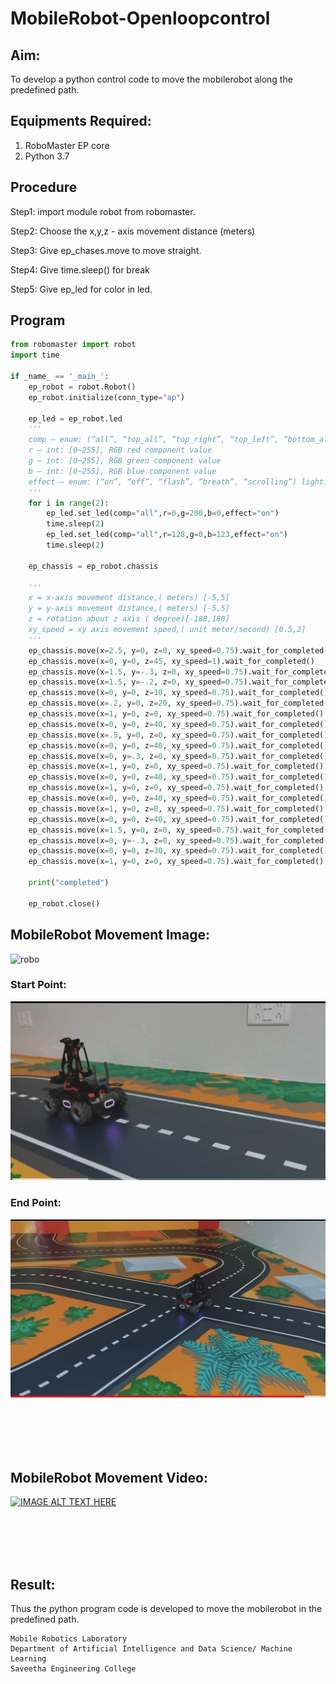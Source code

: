 # MobileRobot-Openloopcontrol
## Aim:

To develop a python control code to move the mobilerobot along the predefined path.

## Equipments Required:
1. RoboMaster EP core
2. Python 3.7

## Procedure

Step1:
import module robot from robomaster.
<br/>

Step2:
Choose the x,y,z - axis movement distance (meters)
<br/>

Step3:
Give ep_chases.move to move straight.
<br/>

Step4:
Give time.sleep() for break
<br/>

Step5:
Give ep_led for color in led.
<br/>

## Program
```python
from robomaster import robot
import time

if _name_ == '_main_':
    ep_robot = robot.Robot()
    ep_robot.initialize(conn_type="ap")

    ep_led = ep_robot.led
    '''
    comp – enum: (“all”, “top_all”, “top_right”, “top_left”, “bottom_all”, “bottom_front”, “bottom_back”, “bottom_left”, “bottom_right”) lighting parts, all: all armor lights ;top_all: all armored lights of the gimbal; top_right: armored lights on the right side of the gimbal; top_left: armored lights on the left of the gimbal; bottom_all: all armored lights on the chassis; bottom_front: front armored lights; bottom_back: rear armored lights; bottom_left: left armored lights light; bottom_right: right armor light
    r – int: [0~255], RGB red component value
    g – int: [0~255], RGB green component value
    b – int: [0~255], RGB blue component value
    effect – enum: (“on”, “off”, “flash”, “breath”, “scrolling”) lighting effect type, on: always on; off: always off; flash: blinking; breath: breathing; scrolling: horse racing Lamp (only valid for PTZ lamp)
    '''
    for i in range(2):
        ep_led.set_led(comp="all",r=0,g=200,b=0,effect="on")   
        time.sleep(2)
        ep_led.set_led(comp="all",r=128,g=0,b=123,effect="on")   
        time.sleep(2)

    ep_chassis = ep_robot.chassis

    '''
    x = x-axis movement distance,( meters) [-5,5]
    y = y-axis movement distance,( meters) [-5,5]
    z = rotation about z axis ( degree)[-180,180]
    xy_speed = xy axis movement speed,( unit meter/second) [0.5,2]
    '''
    ep_chassis.move(x=2.5, y=0, z=0, xy_speed=0.75).wait_for_completed()
    ep_chassis.move(x=0, y=0, z=45, xy_speed=1).wait_for_completed()
    ep_chassis.move(x=1.5, y=-.3, z=0, xy_speed=0.75).wait_for_completed()
    ep_chassis.move(x=1.5, y=-.2, z=0, xy_speed=0.75).wait_for_completed()
    ep_chassis.move(x=0, y=0, z=10, xy_speed=0.75).wait_for_completed()
    ep_chassis.move(x=.2, y=0, z=20, xy_speed=0.75).wait_for_completed()
    ep_chassis.move(x=1, y=0, z=0, xy_speed=0.75).wait_for_completed()
    ep_chassis.move(x=0, y=0, z=40, xy_speed=0.75).wait_for_completed()
    ep_chassis.move(x=.5, y=0, z=0, xy_speed=0.75).wait_for_completed()
    ep_chassis.move(x=0, y=0, z=40, xy_speed=0.75).wait_for_completed()
    ep_chassis.move(x=0, y=.3, z=0, xy_speed=0.75).wait_for_completed()
    ep_chassis.move(x=1, y=0, z=0, xy_speed=0.75).wait_for_completed()
    ep_chassis.move(x=0, y=0, z=40, xy_speed=0.75).wait_for_completed()
    ep_chassis.move(x=1, y=0, z=0, xy_speed=0.75).wait_for_completed()
    ep_chassis.move(x=0, y=0, z=40, xy_speed=0.75).wait_for_completed()
    ep_chassis.move(x=1, y=0, z=0, xy_speed=0.75).wait_for_completed()
    ep_chassis.move(x=0, y=0, z=40, xy_speed=0.75).wait_for_completed()
    ep_chassis.move(x=1.5, y=0, z=0, xy_speed=0.75).wait_for_completed()
    ep_chassis.move(x=0, y=-.3, z=0, xy_speed=0.75).wait_for_completed()
    ep_chassis.move(x=0, y=0, z=30, xy_speed=0.75).wait_for_completed()
    ep_chassis.move(x=1, y=0, z=0, xy_speed=0.75).wait_for_completed()

    print("completed")

    ep_robot.close()
```

## MobileRobot Movement Image:

![robo](./img/robomaster.png)

### Start Point:
![robo](./img/robomater.jpeg)

### End Point:
![robo](./img/robomaster1.jpeg)


<br/>
<br/>
<br/>
<br/>

## MobileRobot Movement Video:
[![IMAGE ALT TEXT HERE](https://img.youtube.com/vi/kJGkk_tWQsQ/0.jpg)](https://www.youtube.com/watch?v=kJGkk_tWQsQ)


<br/>
<br/>
<br/>
<br/>

## Result:
Thus the python program code is developed to move the mobilerobot in the predefined path.



```
Mobile Robotics Laboratory
Department of Artificial Intelligence and Data Science/ Machine Learning
Saveetha Engineering College
```

